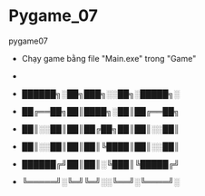 # Pygame_07
 pygame07

- Chạy game bằng file "Main.exe" trong "Game"

-

- ██████╗░██╗███╗░░██╗░█████╗░
- ██╔══██╗██║████╗░██║██╔══██╗
- ██║░░██║██║██╔██╗██║██║░░██║
- ██║░░██║██║██║╚████║██║░░██║
- ██████╔╝██║██║░╚███║╚█████╔╝
- ╚═════╝░╚═╝╚═╝░░╚══╝░╚════╝░
